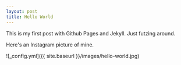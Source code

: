```yaml
---
layout: post
title: Hello World
---
```

This is my first post with Github Pages and Jekyll. Just futzing around.

Here's an Instagram picture of mine.

![_config.yml]({{ site.baseurl }}/images/hello-world.jpg)